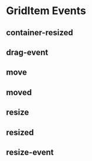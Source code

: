 # GridItem Events

## container-resized

## drag-event

## move

## moved

## resize

## resized

## resize-event
